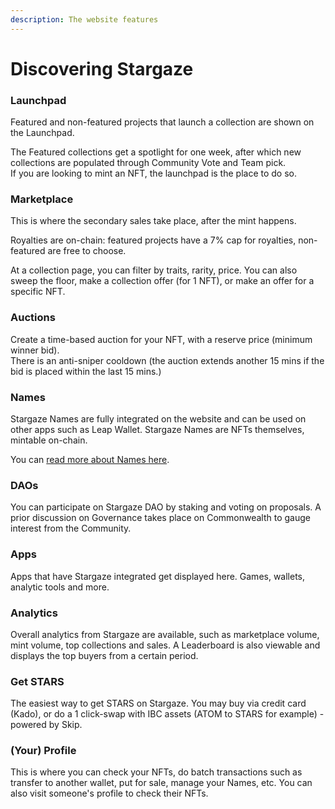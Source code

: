 ```yaml
---
description: The website features
---
```


# Discovering Stargaze

### Launchpad&#x20;

Featured and non-featured projects that launch a collection are shown on the Launchpad.

The Featured collections get a spotlight for one week, after which new collections are populated through Community Vote and Team pick.\
If you are looking to mint an NFT, the launchpad is the place to do so.

### Marketplace

This is where the secondary sales take place, after the mint happens.

Royalties are on-chain: featured projects have a 7% cap for royalties, non-featured are free to choose.&#x20;

At a collection page, you can filter by traits, rarity, price. You can also sweep the floor, make a collection offer (for 1 NFT), or make an offer for a specific NFT.&#x20;

### Auctions

Create a time-based auction for your NFT, with a reserve price (minimum winner bid).\
There is an anti-sniper cooldown (the auction extends another 15 mins if the bid is placed within the last 15 mins.)

### Names

Stargaze Names are fully integrated on the website and can be used on other apps such as Leap Wallet. Stargaze Names are NFTs themselves, mintable on-chain.&#x20;

You can [read more about Names here](https://mirror.xyz/stargazezone.eth/FnFerE5-97VBOoVAN\_-2cU2koIUDMErcPd0cGR3pPio).

### DAOs

You can participate on Stargaze DAO by staking and voting on proposals. A prior discussion on Governance takes place on Commonwealth to gauge interest from the Community.

### Apps

Apps that have Stargaze integrated get displayed here. Games, wallets, analytic tools and more.

### Analytics

Overall analytics from Stargaze are available, such as marketplace volume, mint volume, top collections and sales. A Leaderboard is also viewable and displays the top buyers from a certain period.

### Get STARS

The easiest way to get STARS on Stargaze. You may buy via credit card (Kado), or do a 1 click-swap with IBC assets (ATOM to STARS for example) - powered by Skip.

### (Your) Profile

This is where you can check your NFTs, do batch transactions such as transfer to another wallet, put for sale, manage your Names, etc. You can also visit someone's profile to check their NFTs.
